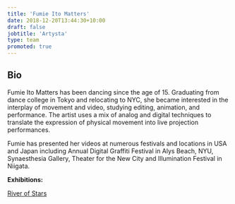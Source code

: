 ```yaml
---
title: 'Fumie Ito Matters'
date: 2018-12-20T13:44:30+10:00
draft: false
jobtitle: 'Artysta'
type: team
promoted: true
---
```


## Bio

Fumie Ito Matters has been dancing since the age of 15. Graduating from dance college in Tokyo and relocating to NYC, she became interested in the interplay of movement and video, studying editing, animation, and performance. The artist uses a mix of analog and digital techniques to translate the expression of physical movement into live projection performances.
 
Fumie has presented her videos at numerous festivals and locations in USA and Japan including Annual Digital Graffiti Festival in Alys Beach, NYU, Synaesthesia Gallery, Theater for the New City and Illumination Festival in Niigata.

**Exhibitions:**

[River of Stars](/wystawy/river-of-stars)
